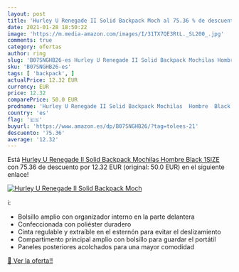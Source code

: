 ```yaml
---
layout: post
title: 'Hurley U Renegade II Solid Backpack Moch al 75.36 % de descuento'
date: 2021-01-28 18:50:22
image: 'https://m.media-amazon.com/images/I/31TX7QE3RtL._SL200_.jpg'
comments: true
category: ofertas
author: ring
slug: 'B07SNGHB26-es Hurley U Renegade II Solid Backpack Mochilas Hombre Black...'
sku: 'B07SNGHB26-es'
tags: [ 'backpack', ]
actualPrice: 12.32 EUR
currency: EUR
price: 12.32
comparePrice: 50.0 EUR
prodname: 'Hurley U Renegade II Solid Backpack Mochilas  Hombre  Black  1SIZE'
country: 'es'
flag: '🇪🇸'
buyurl: 'https://www.amazon.es/dp/B07SNGHB26/?tag=tolees-21'
descuento: '75.36'
average: '12.32'
---
```


Está [Hurley U Renegade II Solid Backpack Mochilas  Hombre  Black  1SIZE](https://www.amazon.es/dp/B07SNGHB26/?tag=tolees-21) con 75.36 de descuento por 12.32 EUR (original: 50.0 EUR) en el siguiente enlace!

[![Hurley U Renegade II Solid Backpack Moch](https://m.media-amazon.com/images/I/31TX7QE3RtL._SL200_.jpg)](https://www.amazon.es/dp/B07SNGHB26/?tag=tolees-21)

ℹ️:

- Bolsillo amplio con organizador interno en la parte delantera
- Confeccionada con poliéster duradero
- Cinta regulable y extraíble en el esternón para evitar el deslizamiento
- Compartimento principal amplio con bolsillo para guardar el portátil
- Paneles posteriores acolchados para una mayor comodidad

[🛒 Ver la oferta!!](https://www.amazon.es/dp/B07SNGHB26/?tag=tolees-21)
